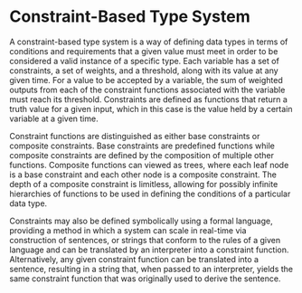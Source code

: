 # Constraint-Based Type System

A constraint-based type system is a way of defining data types in terms of conditions and requirements that a given value must meet in order to be considered a valid instance of a specific type. Each variable has a set of constraints, a set of weights, and a threshold, along with its value at any given time. For a value to be accepted by a variable, the sum of weighted outputs from each of the constraint functions associated with the variable must reach its threshold. Constraints are defined as functions that return a truth value for a given input, which in this case is the value held by a certain variable at a given time.
	
Constraint functions are distinguished as either base constraints or composite constraints. Base constraints are predefined functions while composite constraints are defined by the composition of multiple other functions. Composite functions can viewed as trees, where each leaf node is a base constraint and each other node is a composite constraint. The depth of a composite constraint is limitless, allowing for possibly infinite hierarchies of functions to be used in defining the conditions of a particular data type.

Constraints may also be defined symbolically using a formal language, providing a method in which a system can scale in real-time via construction of sentences, or strings that conform to the rules of a given language and can be translated by an interpreter into a constraint function. Alternatively, any given constraint function can be translated into a sentence, resulting in a string that, when passed to an interpreter, yields the same constraint function that was originally used to derive the sentence.
